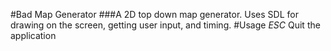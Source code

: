 #Bad Map Generator
###A 2D top down map generator.
Uses SDL for drawing on the screen, getting user input, and timing.
#Usage
_ESC_ Quit the application
